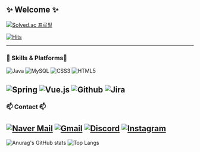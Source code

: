 ## ✨ Welcome ✨

[![Solved.ac 프로필](http://mazassumnida.wtf/api/v2/generate_badge?boj=psv0817)](https://solved.ac/wke1wke1)

[![Hits](https://hits.seeyoufarm.com/api/count/incr/badge.svg?url=https%3A%2F%2Fgithub.com%2Ftnwls000&count_bg=%2379C83D&title_bg=%23555555&icon=&icon_color=%23E7E7E7&title=hits&edge_flat=false)](https://hits.seeyoufarm.com)

---

### 🚀 Skills & Platforms🚀

![Java](https://img.shields.io/badge/Java-ED8B00?style=for-the-badge&logo=openjdk&logoColor=white) ![MySQL](https://img.shields.io/badge/MySQL-00000F?style=for-the-badge&logo=mysql&logoColor=white) ![CSS3](https://img.shields.io/badge/CSS3-1572B6?style=for-the-badge&logo=css3&logoColor=white) ![HTML5](https://img.shields.io/badge/HTML-239120?style=for-the-badge&logo=html5&logoColor=white)

![Spring](https://img.shields.io/badge/Spring-6DB33F?style=for-the-badge&logo=spring&logoColor=white) ![Vue.js](https://img.shields.io/badge/Vue.js-35495E?style=for-the-badge&logo=vue.js&logoColor=4FC08D) ![Github](https://img.shields.io/badge/GitHub-100000?style=for-the-badge&logo=github&logoColor=white) ![Jira](https://img.shields.io/badge/Jira-0052CC?style=for-the-badge&logo=Jira&logoColor=white)
---

### 📫 Contact 📫

[![Naver Mail](https://img.shields.io/badge/naver-1EBC8F?style=for-the-badge&logo=naver&logoColor=white)](mailto:psv980817@naver.com)
[![Gmail](https://img.shields.io/badge/Gmail-D14836?style=for-the-badge&logo=gmail&logoColor=white)](mailto:parksevin98@gmail.com)
[![Discord](https://img.shields.io/badge/Discord-7289DA?style=for-the-badge&logo=discord&logoColor=white)](https://discordapp.com/users/s3bin)
[![Instagram](https://img.shields.io/badge/Instagram-E4405F?style=for-the-badge&logo=instagram&logoColor=white)](https://www.instagram.com/sevinxichi/)
---

![Anurag's GitHub stats](https://github-readme-stats.vercel.app/api?username=sevin98&show_icons=true&theme=dracula) ![Top Langs](https://github-readme-stats.vercel.app/api/top-langs/?username=sevin98&layout=compact&theme=dracula)   
